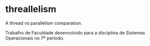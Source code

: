 # threallelism

A thread vs parallelism comparation.

Trabalho de Faculdade desenvolvido para a disciplina de Sistemas Operacionais no 7º período.
